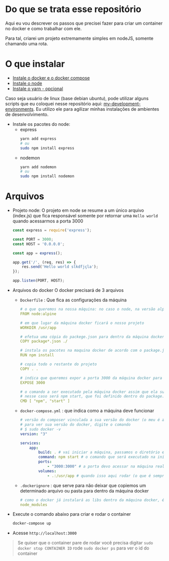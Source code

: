 # Do que se trata esse repositório
Aqui eu vou descrever os passos que precisei fazer para criar um container no docker e como trabalhar com ele.

Para tal, criarei um projeto extremamente simples em nodeJS, somente chamando uma rota.

# O que instalar
- [Instale o docker e o docker compose](https://docs.docker.com/engine/install/)
- [Instale o node](https://nodejs.org/en/)
- [Instale o yarn - opcional](https://yarnpkg.com/)

Caso seja usuário de linux (base debian ubuntu), pode utilizar alguns scripts que eu coloquei nesse repositório aqui: [my-development-environments](https://github.com/LucasFDutra/my-development-environments). Eu utilizo ele para agilizar minhas instalações de ambientes de desenvolvimento.

- Instale os pacotes do node:
    - express
        ```sh
        yarn add express
        # ou
        sudo npm install express
        ```
    - nodemon
        ```sh
        yarn add nodemon
        # ou
        sudo npm install nodemon
        ```

# Arquivos
- Projeto node:
    O projeto em node se resume a um único arquivo (index.js) que fica responsável somente por retornar uma `Hello world` quando acessarmos a porta 3000
    ```js
    const express = require('express');

    const PORT = 3000;
    const HOST = '0.0.0.0';

    const app = express();

    app.get('/', (req, res) => {
        res.send('Hello world slkdfjçla');
    });

    app.listen(PORT, HOST);
    ```

- Arquivos do docker
    O docker precisará de 3 arquivos
    - `Dockerfile` : Que fica as configurações da máquina
        ```yml
        # o que queremos na nossa máquina: no caso o node, na versão alpine (mais simples possível)
        FROM node:alpine

        # em que lugar da máquina docker ficará o nosso projeto
        WORKDIR /usr/app

        # efetua uma cópia do packege.json para dentro da máquina docker
        COPY package*.json ./

        # instala os pacotes na maquina docker de acordo com o package.json (isso faz com que uma pasta node_modules seja criada dentro da máquina)
        RUN npm install

        # copia todo o restante do projeto
        COPY . .

        # indica que queremos expor a porta 3000 da máquina docker para ser acessada pela nossa máquina real
        EXPOSE 3000

        # o comando a ser executado pela máquina docker assim que ela subir
        # nesse caso será npm start, que foi definido dentro do package.json
        CMD [ "npm", "start" ]
        ```
    - `docker-compose.yml` : que indica como a máquina deve funcionar
        ```yml
        # versão do composer vinculada a sua versão do docker (o meu é a versão 19.03). veja aqui: https://docs.docker.com/compose/compose-file/
        # para ver sua versão do docker, digite o comando
        # $ sudo docker -v
        version: "3"

        services:
            app:
                build: . # vai iniciar a máquina, passamos o diretório em que está o Dockerfile
                command: npm start # o comando que será executado na inicialização
                ports:
                    - "3000:3000" # a porta devo acessar na máquina real, e a porta exposta por esse container
                volumes: 
                    - .:/usr/app # quando isso aqui rodar (o que é sempre que houver modificações por conta do nodemon) copiaremos tudo de . para dentro da pasta /user/app da máquina docker
        ```
    - `.dockerignore` : que serve para não deixar que copiemos um determinado arquivo ou pasta para dentro da máquina docker
        ```yml
        # como o docker já instalará as libs dentro da máquina docker, é desnecessário copiar essa pasta para lá
        node_modules
        ```

- Execute o comando abaixo para criar e rodar o container
    ```sh
    docker-compose up
    ```

- Acesse `http://localhost:3000`

> Se quiser que o container pare de rodar você precisa digitar `sudo docker stop CONTAINER ID` 
> rode `sudo docker ps` para ver o id do container